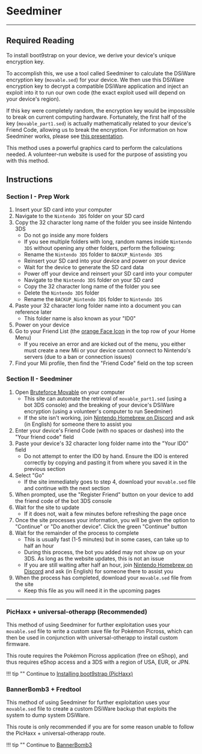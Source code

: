 # Seedminer
---

## Required Reading

To install boot9strap on your device, we derive your device's unique encryption key.

To accomplish this, we use a tool called Seedminer to calculate the DSiWare encryption key (`movable.sed`) for your device. We then use this DSiWare encryption key to decrypt a compatible DSiWare application and inject an exploit into it to run our own code (the exact exploit used will depend on your device's region).

If this key were completely random, the encryption key would be impossible to break on current computing hardware. Fortunately, the first half of the key (`movable_part1.sed`) is actually mathematically related to your device's Friend Code, allowing us to break the encryption. For information on how Seedminer works, please see [this presentation](https://zoogie.github.io/web/34⅕c3).

This method uses a powerful graphics card to perform the calculations needed. A volunteer-run website is used for the purpose of assisting you with this method.

## Instructions

### Section I - Prep Work

1. Insert your SD card into your computer
1. Navigate to the `Nintendo 3DS` folder on your SD card
1. Copy the 32 character long name of the folder you see inside Nintendo 3DS
    + Do not go inside any more folders
    + If you see multiple folders with long, random names inside `Nintendo 3DS` without opening any other folders, perform the following:
    + Rename the `Nintendo 3DS` folder to `BACKUP_Nintendo 3DS`
    + Reinsert your SD card into your device and power on your device
    + Wait for the device to generate the SD card data
    + Power off your device and reinsert your SD card into your computer
    + Navigate to the `Nintendo 3DS` folder on your SD card
    + Copy the 32 character long name of the folder you see
    + Delete the `Nintendo 3DS` folder
    + Rename the `BACKUP_Nintendo 3DS` folder to `Nintendo 3DS`
1. Paste your 32 character long folder name into a document you can reference later
    + This folder name is also known as your "ID0"
1. Power on your device
1. Go to your Friend List (the [orange Face Icon](/img/friend-list-icon.png) in the top row of your Home Menu)
    + If you receive an error and are kicked out of the menu, you either must create a new Mii or your device cannot connect to Nintendo's servers (due to a ban or connection issues)
1. Find your Mii profile, then find the "Friend Code" field on the top screen

### Section II - Seedminer

1. Open [Bruteforce Movable](https://seedminer.hacks.guide/) on your computer
    + This site can automate the retrieval of `movable_part1.sed` (using a bot 3DS console) and the breaking of your device's DSiWare encryption (using a volunteer's computer to run Seedminer)
    + If the site isn't working, join [Nintendo Homebrew on Discord](https://discord.gg/MWxPgEp) and ask (in English) for someone there to assist you
1. Enter your device's Friend Code (with no spaces or dashes) into the "Your friend code" field
1. Paste your device's 32 character long folder name into the "Your ID0" field
    + Do not attempt to enter the ID0 by hand. Ensure the ID0 is entered correctly by copying and pasting it from where you saved it in the previous section
1. Select "Go"
    + If the site immediately goes to step 4, download your `movable.sed` file and continue with the next section
1. When prompted, use the "Register Friend" button on your device to add the friend code of the bot 3DS console
1. Wait for the site to update
    + If it does not, wait a few minutes before refreshing the page once
1. Once the site processes your information, you will be given the option to "Continue" or "Do another device". Click the green "Continue" button
1. Wait for the remainder of the process to complete
    + This is usually fast (1-5 minutes) but in some cases, can take up to half an hour
    + During this process, the bot you added may not show up on your 3DS. As long as the website updates, this is not an issue
    + If you are still waiting after half an hour, join [Nintendo Homebrew on Discord](https://discord.gg/MWxPgEp) and ask (in English) for someone there to assist you
1. When the process has completed, download your `movable.sed` file from the site
    + Keep this file as you will need it in the upcoming pages

___

### PicHaxx + universal-otherapp (Recommended)

This method of using Seedminer for further exploitation uses your `movable.sed` file to write a custom save file for Pokémon Picross, which can then be used in conjunction with universal-otherapp to install custom firmware.

This route requires the Pokémon Picross application (free on eShop), and thus requires eShop access and a 3DS with a region of USA, EUR, or JPN.

!!! tip ""
	Continue to [Installing boot9strap (PicHaxx)](installing-boot9strap-(pichaxx).md)

### BannerBomb3 + Fredtool

This method of using Seedminer for further exploitation uses your `movable.sed` file to create a custom DSiWare backup that exploits the system to dump system DSiWare.

This route is only recommended if you are for some reason unable to follow the PicHaxx + universal-otherapp route.

!!! tip ""
	Continue to [BannerBomb3](bannerbomb3.md)
